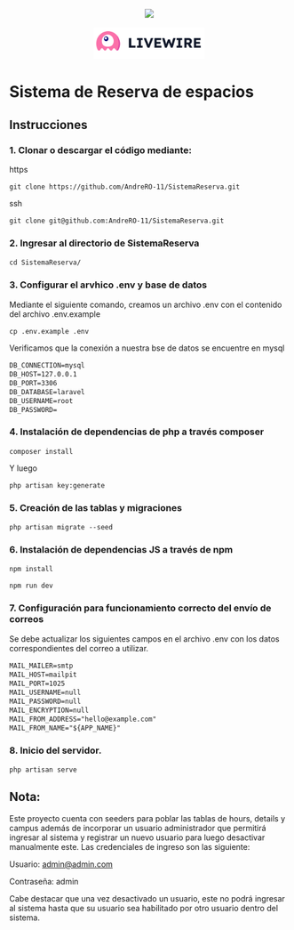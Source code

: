 <div>
    <p align="center"><a href="https://laravel.com" target="_blank"><img src="https://raw.githubusercontent.com/laravel/art/master/logo-lockup/5%20SVG/2%20CMYK/1%20Full%20Color/laravel-logolockup-cmyk-red.svg" width="300"></a></p>
    <p align="center"><a href="https://livewire.laravel.com" target="_blank"><img src="https://raw.githubusercontent.com/livewire/livewire/main/art/readme_logo.png" width="200"></a></p>
</div>

# Sistema de Reserva de espacios

## Instrucciones

### 1. Clonar o descargar el código mediante:

https
```
git clone https://github.com/AndreRO-11/SistemaReserva.git
```
ssh
```
git clone git@github.com:AndreRO-11/SistemaReserva.git
```

### 2. Ingresar al directorio de SistemaReserva
```
cd SistemaReserva/
```

### 3. Configurar el arvhico .env y base de datos
Mediante el siguiente comando, creamos un archivo .env con el contenido del archivo .env.example
```
cp .env.example .env
```
Verificamos que la conexión a nuestra bse de datos se encuentre en mysql
```
DB_CONNECTION=mysql
DB_HOST=127.0.0.1
DB_PORT=3306
DB_DATABASE=laravel
DB_USERNAME=root
DB_PASSWORD=
```

### 4. Instalación de dependencias de php a través composer
```
composer install
```
Y luego
```
php artisan key:generate
```

### 5. Creación de las tablas y migraciones
```
php artisan migrate --seed
```

### 6. Instalación de dependencias JS a través de npm
```
npm install
```
```
npm run dev
```

### 7. Configuración para funcionamiento correcto del envío de correos
Se debe actualizar los siguientes campos en el archivo .env con los datos correspondientes del correo a utilizar.
```
MAIL_MAILER=smtp
MAIL_HOST=mailpit
MAIL_PORT=1025
MAIL_USERNAME=null
MAIL_PASSWORD=null
MAIL_ENCRYPTION=null
MAIL_FROM_ADDRESS="hello@example.com"
MAIL_FROM_NAME="${APP_NAME}"
```

### 8. Inicio del servidor.
```
php artisan serve
```

## Nota:
Este proyecto cuenta con seeders para poblar las tablas de hours, details y campus además de incorporar un usuario administrador que permitirá ingresar al sistema y registrar un nuevo usuario para luego desactivar manualmente este. Las credenciales de ingreso son las siguiente:

Usuario: admin@admin.com

Contraseña: admin

Cabe destacar que una vez desactivado un usuario, este no podrá ingresar al sistema hasta que su usuario sea habilitado por otro usuario dentro del sistema.
